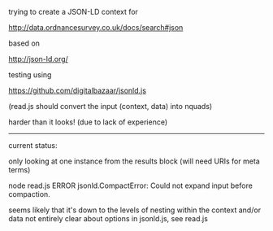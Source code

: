 trying to create a JSON-LD context for 

http://data.ordnancesurvey.co.uk/docs/search#json

based on 

http://json-ld.org/

testing using

https://github.com/digitalbazaar/jsonld.js

(read.js should convert the input (context, data) into nquads)

harder than it looks! (due to lack of experience)

----

current status:

only looking at one instance from the results block (will need URIs for meta terms)

node read.js 
ERROR jsonld.CompactError: Could not expand input before compaction.

seems likely that it's down to the levels of nesting within the context and/or data
not entirely clear about options in jsonld.js, see read.js

